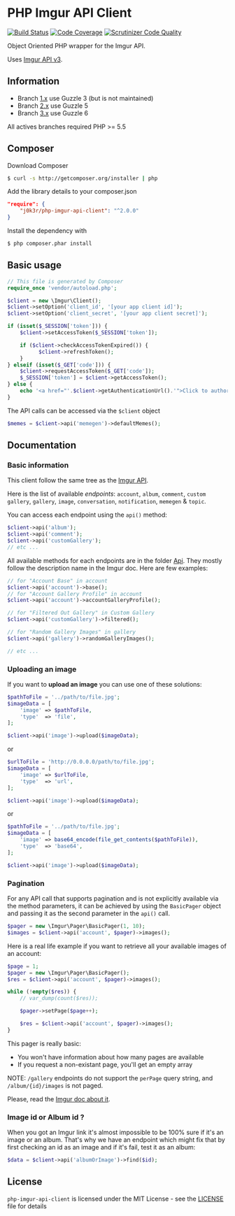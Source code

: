 # PHP Imgur API Client

[![Build Status](https://travis-ci.org/j0k3r/php-imgur-api-client.svg?branch=2.x)](https://travis-ci.org/j0k3r/php-imgur-api-client)
[![Code Coverage](https://scrutinizer-ci.com/g/j0k3r/php-imgur-api-client/badges/coverage.png?branch=2.x)](https://scrutinizer-ci.com/g/j0k3r/php-imgur-api-client/?branch=2.x)
[![Scrutinizer Code Quality](https://scrutinizer-ci.com/g/j0k3r/php-imgur-api-client/badges/quality-score.png?branch=2.x)](https://scrutinizer-ci.com/g/j0k3r/php-imgur-api-client/?branch=2.x)

Object Oriented PHP wrapper for the Imgur API.

Uses [Imgur API v3](https://api.imgur.com/).

## Information

* Branch [1.x](https://github.com/j0k3r/php-imgur-api-client/tree/1.x) use Guzzle 3 (but is not maintained)
* Branch [2.x](https://github.com/j0k3r/php-imgur-api-client/tree/2.x) use Guzzle 5
* Branch [3.x](https://github.com/j0k3r/php-imgur-api-client/tree/3.x) use Guzzle 6

All actives branches required PHP >= 5.5

## Composer

Download Composer

```bash
$ curl -s http://getcomposer.org/installer | php
```

Add the library details to your composer.json

```json
"require": {
    "j0k3r/php-imgur-api-client": "^2.0.0"
}
```

Install the dependency with

```bash
$ php composer.phar install
```

## Basic usage

```php
// This file is generated by Composer
require_once 'vendor/autoload.php';

$client = new \Imgur\Client();
$client->setOption('client_id', '[your app client id]');
$client->setOption('client_secret', '[your app client secret]');

if (isset($_SESSION['token'])) {
    $client->setAccessToken($_SESSION['token']);

    if ($client->checkAccessTokenExpired()) {
          $client->refreshToken();
    }
} elseif (isset($_GET['code'])) {
    $client->requestAccessToken($_GET['code']);
    $_SESSION['token'] = $client->getAccessToken();
} else {
    echo '<a href="'.$client->getAuthenticationUrl().'">Click to authorize</a>';
}
```

The API calls can be accessed via the `$client` object

```php
$memes = $client->api('memegen')->defaultMemes();
```

## Documentation

### Basic information

This client follow the same tree as the [Imgur API](https://api.imgur.com/endpoints).

Here is the list of available _endpoints_: `account`, `album`, `comment`, `custom gallery`, `gallery`, `image`, `conversation`, `notification`, `memegen` & `topic`.

You can access each endpoint using the `api()` method:

```php
$client->api('album');
$client->api('comment');
$client->api('customGallery');
// etc ...
```

All available methods for each endpoints are in the folder [Api](lib/Imgur/Api). They mostly follow the description name in the Imgur doc. Here are few examples:

```php
// for "Account Base" in account
$client->api('account')->base();
// for "Account Gallery Profile" in account
$client->api('account')->accountGalleryProfile();

// for "Filtered Out Gallery" in Custom Gallery
$client->api('customGallery')->filtered();

// for "Random Gallery Images" in gallery
$client->api('gallery')->randomGalleryImages();

// etc ...
```

### Uploading an image

If you want to **upload an image** you can use one of these solutions:

```php
$pathToFile = '../path/to/file.jpg';
$imageData = [
    'image' => $pathToFile,
    'type'  => 'file',
];

$client->api('image')->upload($imageData);
```

or


```php
$urlToFile = 'http://0.0.0.0/path/to/file.jpg';
$imageData = [
    'image' => $urlToFile,
    'type'  => 'url',
];

$client->api('image')->upload($imageData);
```

or


```php
$pathToFile = '../path/to/file.jpg';
$imageData = [
    'image' => base64_encode(file_get_contents($pathToFile)),
    'type'  => 'base64',
];

$client->api('image')->upload($imageData);
```

### Pagination

For any API call that supports pagination and is not explicitly available via the method parameters, it can be achieved by using the `BasicPager` object and passing it as the second parameter in the `api()` call.

```php
$pager = new \Imgur\Pager\BasicPager(1, 10);
$images = $client->api('account', $pager)->images();
```

Here is a real life example if you want to retrieve all your available images of an account:

```php
$page = 1;
$pager = new \Imgur\Pager\BasicPager();
$res = $client->api('account', $pager)->images();

while (!empty($res)) {
    // var_dump(count($res));

    $pager->setPage($page++);

    $res = $client->api('account', $pager)->images();
}
```

This pager is really basic:

 - You won't have information about how many pages are available
 - If you request a non-existant page, you'll get an empty array

NOTE: `/gallery` endpoints do not support the `perPage` query string, and `/album/{id}/images` is not paged.

Please, read the [Imgur doc about it](https://api.imgur.com/#paging_results).

### Image id or Album id ?

When you got an Imgur link it's almost impossible to be 100% sure if it's an image or an album.
That's why we have an endpoint which might fix that by first checking an id as an image and if it's fail, test it as an album:


```php
$data = $client->api('albumOrImage')->find($id);
```

## License

`php-imgur-api-client` is licensed under the MIT License - see the [LICENSE](LICENSE) file for details
